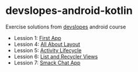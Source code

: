 # devslopes-android-kotlin

Exercise solutions from [devslopes] android course

* Lession 1: [First App]
* Lession 4: [All About Layout]
* Lession 5: [Activity Lifecycle]
* Lession 6: [List and Recycler Views]
* Lession 7: [Smack Chat App]

[devslopes]: https://www.devslopes.com/
[First App]: https://github.com/NearHuscarl/DinnerPicker
[All About Layout]: https://github.com/NearHuscarl/DevProfile
[Activity Lifecycle]: https://github.com/NearHuscarl/Swoosh
[List and Recycler Views]: https://github.com/NearHuscarl/CoderSwag
[Smack Chat App]: https://github.com/NearHuscarl/smack
